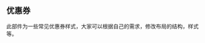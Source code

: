 ## 优惠券

<demo-model url="/pages/template/coupon/index"></demo-model>
<template-download></template-download>

<custom-block></custom-block>

此部件为一些常见优惠券样式，大家可以根据自己的需求，修改布局的结构，样式等。
